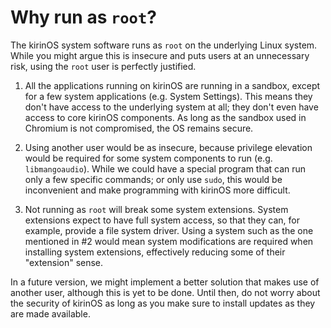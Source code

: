 # Why run as `root`?

The kirinOS system software runs as `root` on the underlying Linux system. While you might argue this is insecure and puts users at an unnecessary risk, using the `root` user is perfectly justified.

1. All the applications running on kirinOS are running in a sandbox, except for a few system applications (e.g. System Settings). This means they don't have access to the underlying system at all; they don't even have access to core kirinOS components. As long as the sandbox used in Chromium is not compromised, the OS remains secure.

2. Using another user would be as insecure, because privilege elevation would be required for some system components to run (e.g. `libmangoaudio`). While we could have a special program that can run only a few specific commands; or only use `sudo`, this would be inconvenient and make programming with kirinOS more difficult.

3. Not running as `root` will break some system extensions. System extensions expect to have full system access, so that they can, for example, provide a file system driver. Using a system such as the one mentioned in #2 would mean system modifications are required when installing system extensions, effectively reducing some of their "extension" sense.

In a future version, we might implement a better solution that makes use of another user, although this is yet to be done. Until then, do not worry about the security of kirinOS as long as you make sure to install updates as they are made available.